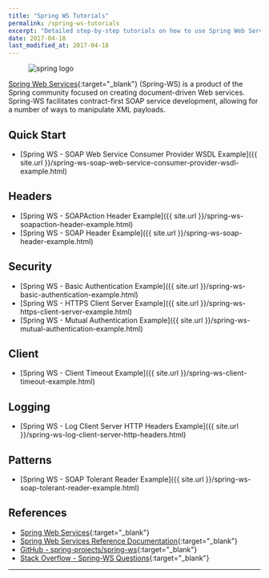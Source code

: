 ```yaml
---
title: "Spring WS Tutorials"
permalink: /spring-ws-tutorials
excerpt: "Detailed step-by-step tutorials on how to use Spring Web Services."
date: 2017-04-18
last_modified_at: 2017-04-18
---
```


<figure>
    <img src="{{ site.url }}/assets/images/logo/spring-logo.png" alt="spring logo" class="logo">
</figure>

[Spring Web Services](http://projects.spring.io/spring-ws/){:target="_blank"} (Spring-WS) is a product of the Spring community focused on creating document-driven Web services. Spring-WS facilitates contract-first SOAP service development, allowing for a number of ways to manipulate XML payloads.

## Quick Start

* [Spring WS - SOAP Web Service Consumer Provider WSDL Example]({{ site.url }}/spring-ws-soap-web-service-consumer-provider-wsdl-example.html)

## Headers

* [Spring WS - SOAPAction Header Example]({{ site.url }}/spring-ws-soapaction-header-example.html)
* [Spring WS - SOAP Header Example]({{ site.url }}/spring-ws-soap-header-example.html)

## Security

* [Spring WS - Basic Authentication Example]({{ site.url }}/spring-ws-basic-authentication-example.html)
* [Spring WS - HTTPS Client Server Example]({{ site.url }}/spring-ws-https-client-server-example.html)
* [Spring WS - Mutual Authentication Example]({{ site.url }}/spring-ws-mutual-authentication-example.html)

## Client

* [Spring WS - Client Timeout Example]({{ site.url }}/spring-ws-client-timeout-example.html)

## Logging

* [Spring WS - Log Client Server HTTP Headers Example]({{ site.url }}/spring-ws-log-client-server-http-headers.html)

## Patterns
* [Spring WS - SOAP Tolerant Reader Example]({{ site.url }}/spring-ws-soap-tolerant-reader-example.html)

## References

* [Spring Web Services](http://projects.spring.io/spring-ws/){:target="_blank"}
* [Spring Web Services Reference Documentation](https://docs.spring.io/spring-ws/docs/2.4.2.RELEASE/reference/){:target="_blank"}
* [GitHub - spring-projects/spring-ws](https://github.com/spring-projects/spring-ws){:target="_blank"}
* [Stack Overflow - Spring-WS Questions](http://stackoverflow.com/questions/tagged/spring-ws){:target="_blank"}

---
